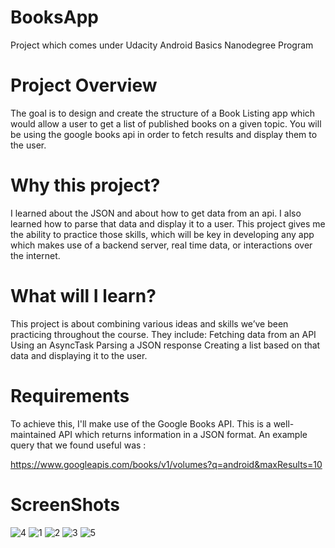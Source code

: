 # BooksApp
Project which comes under Udacity Android Basics Nanodegree Program

# Project Overview

The goal is to design and create the structure of a Book Listing app which would allow a user to get a list of published books on a given topic. You will be using the google books api in order to fetch results and display them to the user.

# Why this project?
I learned about the JSON and about how to get data from an api. I also learned how to parse that data and display it to a user. This project gives me the ability to practice those skills, which will be key in developing any app which makes use of a backend server, real time data, or interactions over the internet.

# What will I learn?
This project is about combining various ideas and skills we’ve been practicing throughout the course. They include:
    Fetching data from an API
    Using an AsyncTask
    Parsing a JSON response
    Creating a list based on that data and displaying it to the user.

# Requirements
To achieve this, I'll make use of the Google Books API. This is a well-maintained API which returns information in a JSON format. An example query that we found useful was :

https://www.googleapis.com/books/v1/volumes?q=android&maxResults=10

# ScreenShots
![4](https://user-images.githubusercontent.com/28901635/27714795-85ca84f2-5d33-11e7-9027-892fbde0ea50.JPG)
![1](https://user-images.githubusercontent.com/28901635/27714804-8e5fa322-5d33-11e7-91c6-6c31fade405d.JPG)
![2](https://user-images.githubusercontent.com/28901635/27714812-9535e49a-5d33-11e7-98b4-41ae65ff3037.JPG)
![3](https://user-images.githubusercontent.com/28901635/27714818-9f992988-5d33-11e7-9a06-8c413a352fd5.JPG)
![5](https://user-images.githubusercontent.com/28901635/27714832-a8fd58dc-5d33-11e7-8191-3303279d7de0.JPG)
